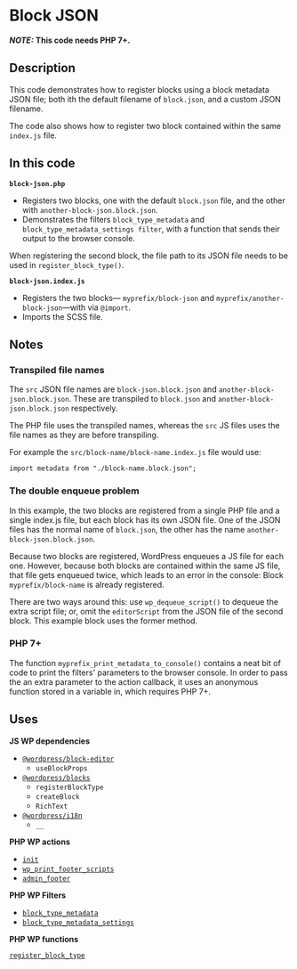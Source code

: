 # Block JSON

**_NOTE:_** **This code needs PHP 7+.**

## Description

This code demonstrates how to register blocks using a block metadata JSON file; both ith the default filename of `block.json`, and a custom JSON filename.

The code also shows how to register two block contained within the same `index.js` file.

## In this code

**`block-json.php`**

- Registers two blocks, one with the default `block.json` file, and the other with `another-block-json.block.json`.
- Demonstrates the filters `block_type_metadata` and `block_type_metadata_settings filter`, with a function that sends their output to the browser console.

When registering the second block, the file path to its JSON file needs to be used in `register_block_type()`.

**`block-json.index.js`**

- Registers the two blocks&mdash; `myprefix/block-json` and `myprefix/another-block-json`&mdash;with via `@import`.
- Imports the SCSS file.

## Notes

### Transpiled file names

The `src` JSON file names are `block-json.block.json` and `another-block-json.block.json`. These are transpiled to `block.json` and `another-block-json.block.json` respectively.

The PHP file uses the transpiled names, whereas the `src` JS files uses the file names as they are before transpiling.

For example the `src/block-name/block-name.index.js` file would use:

    import metadata from "./block-name.block.json";

### The double enqueue problem

In this example, the two blocks are registered from a single PHP file and a single index.js file, but each block has its own JSON file. One of the JSON files has the normal name of `block.json`, the other has the name `another-block-json.block.json`.

Because two blocks are registered, WordPress enqueues a JS file for each one. However, because both blocks are contained within the same JS file, that file gets enqueued twice, which leads to an error in the console: Block `myprefix/block-name` is already registered.

There are two ways around this: use `wp_dequeue_script()` to dequeue the extra script file; or, omit the `editorScript` from the JSON file of the second block. This example block uses the former method.

### PHP 7+

The function `myprefix_print_metadata_to_console()` contains a neat bit of code to print the filters' parameters to the browser console. In order to pass the an extra parameter to the action callback, it uses an anonymous function stored in a variable in, which requires PHP 7+.

## Uses

**JS WP dependencies**

- [`@wordpress/block-editor`](https://developer.wordpress.org/block-editor/reference-guides/packages/packages-block-editor/)
  - `useBlockProps`
- [`@wordpress/blocks`](https://developer.wordpress.org/block-editor/reference-guides/packages/packages-blocks/)
  - `registerBlockType`
  - `createBlock`
  - `RichText`
- [`@wordpress/i18n`](https://developer.wordpress.org/block-editor/reference-guides/packages/packages-i18n/)
  - `__`

**PHP WP actions**

- [`init`](https://developer.wordpress.org/reference/hooks/init/)
- [`wp_print_footer_scripts`](https://developer.wordpress.org/reference/functions/wp_print_footer_scripts/)
- [`admin_footer`](https://developer.wordpress.org/reference/hooks/admin_footer/)

**PHP WP Filters**

- [`block_type_metadata`](https://developer.wordpress.org/reference/hooks/block_type_metadata/)
- [`block_type_metadata_settings`](https://developer.wordpress.org/reference/hooks/block_type_metadata_settings/)

**PHP WP functions**

[`register_block_type`](https://developer.wordpress.org/reference/functions/register_block_type/)
